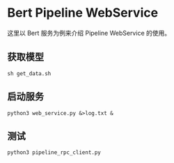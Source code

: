 # Bert Pipeline WebService

这里以 Bert 服务为例来介绍 Pipeline WebService 的使用。

## 获取模型
```
sh get_data.sh
```

## 启动服务

```
python3 web_service.py &>log.txt &
```

## 测试
```
python3 pipeline_rpc_client.py
```
